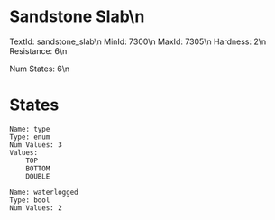 # Sandstone Slab\n
TextId: sandstone_slab\n
MinId: 7300\n
MaxId: 7305\n
Hardness: 2\n
Resistance: 6\n

Num States: 6\n
# States
```
Name: type
Type: enum
Num Values: 3
Values:
    TOP
    BOTTOM
    DOUBLE

Name: waterlogged
Type: bool
Num Values: 2
```